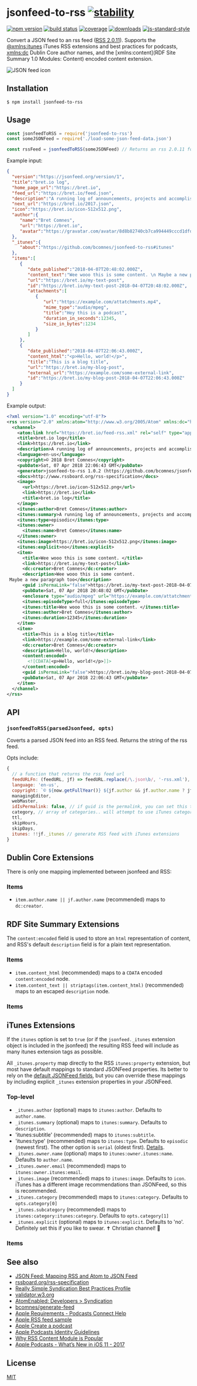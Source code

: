 # jsonfeed-to-rss [![stability][0]][1]
[![npm version][2]][3] [![build status][4]][5] [![coverage][12]][13]
[![downloads][8]][9] [![js-standard-style][10]][11]

Convert a JSON feed to an rss feed ([RSS 2.0.11][rss]).  Supports the [@xmlns:itunes][bp] iTunes RSS extensions and best practices for podcasts, [xmlns:dc](http://www.rssboard.org/rss-profile#namespace-elements-dublin-creator) Dublin Core author names, and the [xmlns:content](RDF Site Summary 1.0 Modules: Content) encoded content extension.  

![JSON feed icon](/icon.png) 

## Installation
```console
$ npm install jsonfeed-to-rss
```

## Usage

```js
const jsonfeedToRSS = require('jsonfeed-to-rss')
const someJSONFeed = require('./load-some-json-feed-data.json')

const rssFeed = jsonfeedToRSS(someJSONFeed) // Returns an rss 2.0.11 formatted json feed
```

Example input:

```json
{  
  "version":"https://jsonfeed.org/version/1",
  "title":"bret.io log",
  "home_page_url":"https://bret.io",
  "feed_url":"https://bret.io/feed.json",
  "description":"A running log of announcements, projects and accomplishments.",
  "next_url":"https://bret.io/2017.json",
  "icon":"https://bret.io/icon-512x512.png",
  "author":{  
     "name":"Bret Comnes",
     "url":"https://bret.io",
     "avatar":"https://gravatar.com/avatar/8d8b82740cb7ca994449cccd1dfdef5f?size=512"
  },
  "_itunes":{  
     "about":"https://github.com/bcomnes/jsonfeed-to-rss#itunes"
  },
  "items":[  
     {  
        "date_published":"2018-04-07T20:48:02.000Z",
        "content_text":"Wee wooo this is some content. \n Maybe a new paragraph too",
        "url":"https://bret.io/my-text-post",
        "id":"https://bret.io/my-text-post-2018-04-07T20:48:02.000Z",
        "attachments":[  
           {  
              "url":"https://example.com/attatchments.mp4",
              "mime_type":"audio/mpeg",
              "title":"Hey this is a podcast",
              "duration_in_seconds":12345,
              "size_in_bytes":1234
           }
        ]
     },
     {  
        "date_published":"2018-04-07T22:06:43.000Z",
        "content_html":"<p>Hello, world!</p>",
        "title":"This is a blog title",
        "url":"https://bret.io/my-blog-post",
        "external_url":"https://example.com/some-external-link",
        "id":"https://bret.io/my-blog-post-2018-04-07T22:06:43.000Z"
     }
  ]
}
```

Example output:

```xml
<?xml version="1.0" encoding="utf-8"?>
<rss version="2.0" xmlns:atom="http://www.w3.org/2005/Atom" xmlns:dc="http://purl.org/dc/elements/1.1/" xmlns:content="http://purl.org/rss/1.0/modules/content/" xmlns:itunes="http://www.itunes.com/dtds/podcast-1.0.dtd">
  <channel>
    <atom:link href="https://bret.io/feed-rss.xml" rel="self" type="application/rss+xml"/>
    <title>bret.io log</title>
    <link>https://bret.io</link>
    <description>A running log of announcements, projects and accomplishments.</description>
    <language>en-us</language>
    <copyright>© 2018 Bret Comnes</copyright>
    <pubDate>Sat, 07 Apr 2018 22:06:43 GMT</pubDate>
    <generator>jsonfeed-to-rss 1.0.2 (https://github.com/bcomnes/jsonfeed-to-rss#readme)</generator>
    <docs>http://www.rssboard.org/rss-specification</docs>
    <image>
      <url>https://bret.io/icon-512x512.png</url>
      <link>https://bret.io</link>
      <title>bret.io log</title>
    </image>
    <itunes:author>Bret Comnes</itunes:author>
    <itunes:summary>A running log of announcements, projects and accomplishments.</itunes:summary>
    <itunes:type>episodic</itunes:type>
    <itunes:owner>
      <itunes:name>Bret Comnes</itunes:name>
    </itunes:owner>
    <itunes:image>https://bret.io/icon-512x512.png</itunes:image>
    <itunes:explicit>no</itunes:explicit>
    <item>
      <title>Wee wooo this is some content. </title>
      <link>https://bret.io/my-text-post</link>
      <dc:creator>Bret Comnes</dc:creator>
      <description>Wee wooo this is some content. 
 Maybe a new paragraph too</description>
      <guid isPermaLink="false">https://bret.io/my-text-post-2018-04-07T20:48:02.000Z</guid>
      <pubDate>Sat, 07 Apr 2018 20:48:02 GMT</pubDate>
      <enclosure type="audio/mpeg" url="https://example.com/attatchments.mp4" length="1234"/>
      <itunes:episodeType>full</itunes:episodeType>
      <itunes:title>Wee wooo this is some content. </itunes:title>
      <itunes:author>Bret Comnes</itunes:author>
      <itunes:duration>12345</itunes:duration>
    </item>
    <item>
      <title>This is a blog title</title>
      <link>https://example.com/some-external-link</link>
      <dc:creator>Bret Comnes</dc:creator>
      <description>Hello, world!</description>
      <content:encoded>
        <![CDATA[<p>Hello, world!</p>]]>
      </content:encoded>
      <guid isPermaLink="false">https://bret.io/my-blog-post-2018-04-07T22:06:43.000Z</guid>
      <pubDate>Sat, 07 Apr 2018 22:06:43 GMT</pubDate>
    </item>
  </channel>
</rss>
```

## API

### `jsonfeedToRSS(parsedJsonfeed, opts)`
Coverts a parsed JSON feed into an RSS feed.  Returns the string of the rss feed.

Opts include:

```js
{
  // a function that returns the rss feed url
  feedURLFn: (feedURL, jf) => feedURL.replace(/\.json\b/, '-rss.xml'),
  language: 'en-us',
  copyright: `© ${now.getFullYear()} ${jf.author && jf.author.name ? jf.author.name : ''}`,
  managingEditor,
  webMaster,
  idIsPermalink: false, // if guid is the permalink, you can set this true
  category, // array of categories.. will attempt to use iTunes categories if available
  ttl, 
  skipHours,
  skipDays,
  itunes: !!jf._itunes // generate RSS feed with iTunes extensions
}
```

## Dublin Core Extensions

There is only one mapping implemented between jsonfeed and RSS:

### Items

- `item.author.name || jf.author.name` (recommended) maps to `dc:creator`.

## RDF Site Summary Extensions

The `content:encoded` field is used to store an `html` representation of content, and RSS's default `description` field is for a plain text representation.  

### Items

- `item.content_html` (recommended) maps to a `CDATA` encoded `content:encoded` node.
- `item.content_text || striptags(item.content_html)` (recommended) maps to an escaped `description` node.

### Items

## iTunes Extensions

If the `itunes` option is set to `true` (or if the `jsonfeed._itunes` extension object is included in the jsonfeed) the resulting RSS feed will include as many itunes extension tags as possible.  

All `_itunes.property` map directly to the RSS `itunes:property` extension, but most have default mappings to standard JSONFeed properties.  Its better to rely on the [default JSONFeed fields](https://jsonfeed.org/version/1), but you can override these mappings by including explicit `_itunes` extension properties in your JSONFeed.

### Top-level

- `_itunes.author` (optional) maps to `itunes:author`.  Defaults to `author.name`.
- `_itunes.summary` (optional) maps to `itunes:summary`.  Defaults to `description`.
- 'itunes:subtitle' (recommended) maps to `itunes:subtitle`.
- 'itunes:type' (recommended) maps to `itunes:type`.  Defaults to `episodic` (newest first).  The other option is `serial` (oldest first). [Details][bp].
- `_itunes.owner.name` (optional) maps to `itunes:owner.itunes:name`.  Defaults to `author.name`.
- `_itunes.owner.email` (recommended) maps to `itunes:owner.itunes:email`.
- `_itunes.image` (recommended) maps to `itunes:image`.  Defaults to `icon`.  iTunes has a different image recommendations than JSONFeed, so this is recommended.
- `_itunes.category` (recommended) maps to `itunes:category`.  Defaults to `opts.category[0]`
- `_itunes.subcategory` (recommended) maps to `itunes:category:itunes:category`.  Defaults to `opts.category[1]`
- `_itunes.explicit` (optional) maps to `itunes:explicit`.  Defaults to 'no'.  Definitely set this if you like to swear. ✝️ Christian channel! 🙏 

### Items




## See also

- [JSON Feed: Mapping RSS and Atom to JSON Feed](https://jsonfeed.org/mappingrssandatom)
- [rssboard.org/rss-specification](http://www.rssboard.org/rss-specification)
- [Really Simple Syndication Best Practices Profile](http://www.rssboard.org/rss-profile#namespace-elements-content-encoded)
- [validator.w3.org](https://validator.w3.org/feed/docs/rss2.html)
- [AtomEnabled: Developers > Syndication](https://web.archive.org/web/20160113103647/http://atomenabled.org/developers/syndication/#link)
- [bcomnes/generate-feed](https://github.com/bcomnes/generate-feed)
- [Apple Requirements - Podcasts Connect Help](https://help.apple.com/itc/podcasts_connect/#/itc1723472cb)
- [Apple RSS feed sample](https://help.apple.com/itc/podcasts_connect/#/itcbaf351599)
- [Apple Create a podcast](https://help.apple.com/itc/podcasts_connect/#/itca5b22233a)
- [Apple Podcasts Identity Guidelines](https://www.apple.com/itunes/marketing-on-podcasts/identity-guidelines.html#messaging-and-style)
- [Why RSS Content Module is Popular](https://developer.mozilla.org/en-US/docs/Web/RSS/Article/Why_RSS_Content_Module_is_Popular_-_Including_HTML_Contents)
- [Apple Podcasts - What’s New in iOS 11 - 2017](http://podcasts.apple.com/resources/spec/ApplePodcastsSpecUpdatesiOS11.pdf)

## License
[MIT](https://tldrlegal.com/license/mit-license)

[0]: https://img.shields.io/badge/stability-experimental-orange.svg?style=flat-square
[1]: https://nodejs.org/api/documentation.html#documentation_stability_index
[2]: https://img.shields.io/npm/v/jsonfeed-to-rss.svg?style=flat-square
[3]: https://npmjs.org/package/jsonfeed-to-rss
[4]: https://img.shields.io/travis/bcomnes/jsonfeed-to-rss/master.svg?style=flat-square
[5]: https://travis-ci.org/bcomnes/jsonfeed-to-rss
[8]: http://img.shields.io/npm/dm/jsonfeed-to-rss.svg?style=flat-square
[9]: https://npmjs.org/package/jsonfeed-to-rss
[10]: https://img.shields.io/badge/code%20style-standard-brightgreen.svg?style=flat-square
[11]: https://github.com/feross/standard
[12]: https://img.shields.io/coveralls/bcomnes/jsonfeed-to-rss/master.svg?style=flat-square
[13]: https://coveralls.io/github/bcomnes/jsonfeed-to-rss
[rss]: http://www.rssboard.org/rss-specification
[bp]: https://help.apple.com/itc/podcasts_connect/#/itc2b3780e76
